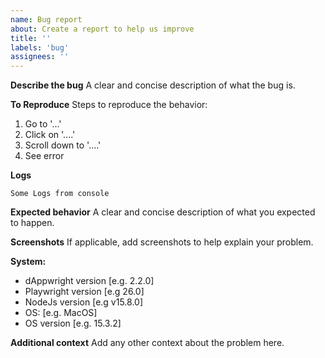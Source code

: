 ```yaml
---
name: Bug report
about: Create a report to help us improve
title: ''
labels: 'bug'
assignees: ''
---
```


**Describe the bug**
A clear and concise description of what the bug is.

**To Reproduce**
Steps to reproduce the behavior:

1. Go to '...'
2. Click on '....'
3. Scroll down to '....'
4. See error

**Logs**

```shell
Some Logs from console
```

**Expected behavior**
A clear and concise description of what you expected to happen.

**Screenshots**
If applicable, add screenshots to help explain your problem.

**System:**

- dAppwright version [e.g. 2.2.0]
- Playwright version [e.g 26.0]
- NodeJs version [e.g v15.8.0]
- OS: [e.g. MacOS]
- OS version [e.g. 15.3.2]

**Additional context**
Add any other context about the problem here.
